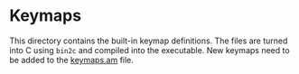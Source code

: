 # Keymaps

This directory contains the built-in keymap definitions.  The files are
turned into C using `bin2c` and compiled into the executable.  New keymaps
need to be added to the [keymaps.am](keymaps.am) file.
